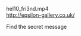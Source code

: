 hel10_fri3nd.mp4 <br>
http://epsilon-gallery.co.uk/

Find the secret message


<!---
M-Epsil0n/M-Epsil0n is a ✨ special ✨ repository because its `README.md` (this file) appears on your GitHub profile.
You can click the Preview link to take a look at your changes.
--->
